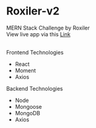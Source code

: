 # Roxiler-v2
MERN Stack Challenge by Roxiler
<br/>
View live app via this [Link](https://roxiler-frontend-83z1.onrender.com/)
<br/>
<br/>

Frontend Technologies
- React
- Moment
- Axios

Backend Technologies
- Node
- Mongoose
- MongoDB
- Axios
